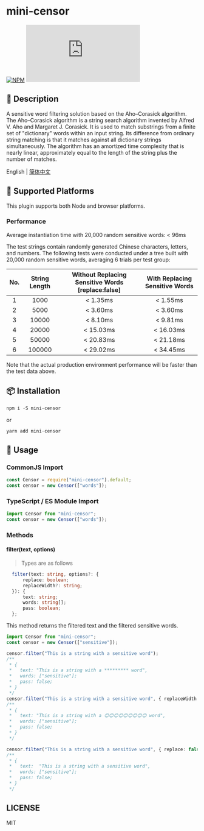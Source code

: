 # mini-censor

[![NPM][npm-version-image]][npm-version-url] 
[![gzip-size][gzip-size]][gzip-url]

## 🎇 Description

A sensitive word filtering solution based on the Aho–Corasick algorithm. The Aho–Corasick algorithm is a string search algorithm invented by Alfred V. Aho and Margaret J. Corasick. It is used to match substrings from a finite set of "dictionary" words within an input string. Its difference from ordinary string matching is that it matches against all dictionary strings simultaneously. The algorithm has an amortized time complexity that is nearly linear, approximately equal to the length of the string plus the number of matches.

English | [简体中文](./README.zh-CN.md)

## 💪 Supported Platforms

This plugin supports both Node and browser platforms.

### Performance

Average instantiation time with 20,000 random sensitive words: < 96ms

The test strings contain randomly generated Chinese characters, letters, and numbers.
The following tests were conducted under a tree built with 20,000 random sensitive words, averaging 6 trials per test group:

| No. | String Length | Without Replacing Sensitive Words [replace:false] | With Replacing Sensitive Words |
| :-: | :-----------: | :-----------------------------------------------: | :----------------------------: |
|  1  |     1000      |                     < 1.35ms                      |            < 1.55ms            |
|  2  |     5000      |                     < 3.60ms                      |            < 3.60ms            |
|  3  |    10000      |                     < 8.10ms                      |            < 9.81ms            |
|  4  |    20000      |                     < 15.03ms                     |           < 16.03ms            |
|  5  |    50000      |                     < 20.83ms                     |           < 21.18ms            |
|  6  |    100000     |                     < 29.02ms                     |           < 34.45ms            |

Note that the actual production environment performance will be faster than the test data above.

## 📦 Installation

```javascript
npm i -S mini-censor
```

or

```javascript
yarn add mini-censor
```

## 🎉 Usage

### CommonJS Import

```javascript
const Censor = require("mini-censor").default;
const censor = new Censor(["words"]);
```

### TypeScript / ES Module Import

```typescript
import Censor from "mini-censor";
const censor = new Censor(["words"]);
```

### Methods

#### filter(text, options)

> Types are as follows

```typescript
  filter(text: string, options?: {
      replace: boolean;
      replaceWidth?: string;
  }): {
      text: string;
      words: string[];
      pass: boolean;
  };
```

This method returns the filtered text and the filtered sensitive words.

```typescript
import Censor from "mini-censor";
const censor = new Censor(["sensitive"]);

censor.filter("This is a string with a sensitive word");
/**
 * {
 *   text: "This is a string with a ********* word",
 *   words: ["sensitive"];
 *   pass: false;
 * }
 */
censor.filter("This is a string with a sensitive word", { replaceWidth: "😊" });
/**
 * {
 *   text: "This is a string with a 😊😊😊😊😊😊😊😊😊 word",
 *   words: ["sensitive"];
 *   pass: false;
 * }
 */

censor.filter("This is a string with a sensitive word", { replace: false });
/**
 * {
 *   text:  "This is a string with a sensitive word",
 *   words: ["sensitive"];
 *   pass: false;
 * }
 */
```

## LICENSE

MIT

[npm-version-image]: https://img.shields.io/npm/v/mini-censor.svg?style=flat-square
[npm-version-url]: https://www.npmjs.com/package/mini-censor
[gzip-size]: https://img.badgesize.io/https://unpkg.com/mini-censor/dist/index.js?compression=gzip&style=flat-square
[gzip-url]: https://unpkg.com/mini-censor/dist/index.js